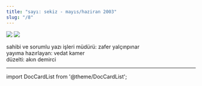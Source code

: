```yaml
---
title: "sayı: sekiz - mayıs/haziran 2003"
slug: "/8"
---
```



![](/img/8_kapak.jpg)
![](/img/8_kapak_2.jpg)

sahibi ve sorumlu yazı işleri müdürü: zafer yalçınpınar  
yayıma hazırlayan: vedat kamer  
düzelti: akın demirci  


---
import DocCardList from '@theme/DocCardList';

<DocCardList />

